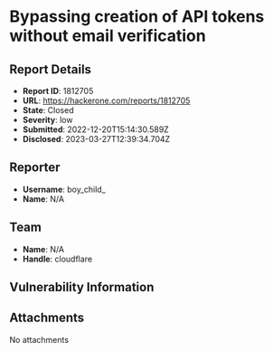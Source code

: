 # Bypassing creation of  API tokens without email verification

## Report Details
- **Report ID**: 1812705
- **URL**: https://hackerone.com/reports/1812705
- **State**: Closed
- **Severity**: low
- **Submitted**: 2022-12-20T15:14:30.589Z
- **Disclosed**: 2023-03-27T12:39:34.704Z

## Reporter
- **Username**: boy_child_
- **Name**: N/A

## Team
- **Name**: N/A
- **Handle**: cloudflare

## Vulnerability Information


## Attachments
No attachments
